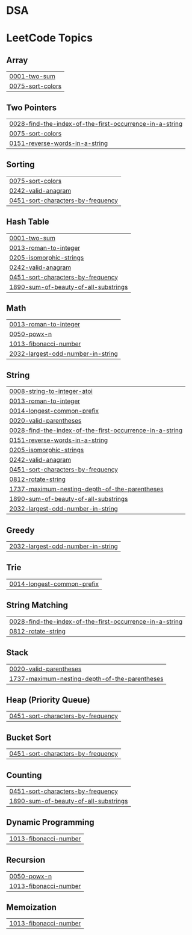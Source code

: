 # DSA
<!---LeetCode Topics Start-->
# LeetCode Topics
## Array
|  |
| ------- |
| [0001-two-sum](https://github.com/03Shourya/DSA/tree/master/0001-two-sum) |
| [0075-sort-colors](https://github.com/03Shourya/DSA/tree/master/0075-sort-colors) |
## Two Pointers
|  |
| ------- |
| [0028-find-the-index-of-the-first-occurrence-in-a-string](https://github.com/03Shourya/DSA/tree/master/0028-find-the-index-of-the-first-occurrence-in-a-string) |
| [0075-sort-colors](https://github.com/03Shourya/DSA/tree/master/0075-sort-colors) |
| [0151-reverse-words-in-a-string](https://github.com/03Shourya/DSA/tree/master/0151-reverse-words-in-a-string) |
## Sorting
|  |
| ------- |
| [0075-sort-colors](https://github.com/03Shourya/DSA/tree/master/0075-sort-colors) |
| [0242-valid-anagram](https://github.com/03Shourya/DSA/tree/master/0242-valid-anagram) |
| [0451-sort-characters-by-frequency](https://github.com/03Shourya/DSA/tree/master/0451-sort-characters-by-frequency) |
## Hash Table
|  |
| ------- |
| [0001-two-sum](https://github.com/03Shourya/DSA/tree/master/0001-two-sum) |
| [0013-roman-to-integer](https://github.com/03Shourya/DSA/tree/master/0013-roman-to-integer) |
| [0205-isomorphic-strings](https://github.com/03Shourya/DSA/tree/master/0205-isomorphic-strings) |
| [0242-valid-anagram](https://github.com/03Shourya/DSA/tree/master/0242-valid-anagram) |
| [0451-sort-characters-by-frequency](https://github.com/03Shourya/DSA/tree/master/0451-sort-characters-by-frequency) |
| [1890-sum-of-beauty-of-all-substrings](https://github.com/03Shourya/DSA/tree/master/1890-sum-of-beauty-of-all-substrings) |
## Math
|  |
| ------- |
| [0013-roman-to-integer](https://github.com/03Shourya/DSA/tree/master/0013-roman-to-integer) |
| [0050-powx-n](https://github.com/03Shourya/DSA/tree/master/0050-powx-n) |
| [1013-fibonacci-number](https://github.com/03Shourya/DSA/tree/master/1013-fibonacci-number) |
| [2032-largest-odd-number-in-string](https://github.com/03Shourya/DSA/tree/master/2032-largest-odd-number-in-string) |
## String
|  |
| ------- |
| [0008-string-to-integer-atoi](https://github.com/03Shourya/DSA/tree/master/0008-string-to-integer-atoi) |
| [0013-roman-to-integer](https://github.com/03Shourya/DSA/tree/master/0013-roman-to-integer) |
| [0014-longest-common-prefix](https://github.com/03Shourya/DSA/tree/master/0014-longest-common-prefix) |
| [0020-valid-parentheses](https://github.com/03Shourya/DSA/tree/master/0020-valid-parentheses) |
| [0028-find-the-index-of-the-first-occurrence-in-a-string](https://github.com/03Shourya/DSA/tree/master/0028-find-the-index-of-the-first-occurrence-in-a-string) |
| [0151-reverse-words-in-a-string](https://github.com/03Shourya/DSA/tree/master/0151-reverse-words-in-a-string) |
| [0205-isomorphic-strings](https://github.com/03Shourya/DSA/tree/master/0205-isomorphic-strings) |
| [0242-valid-anagram](https://github.com/03Shourya/DSA/tree/master/0242-valid-anagram) |
| [0451-sort-characters-by-frequency](https://github.com/03Shourya/DSA/tree/master/0451-sort-characters-by-frequency) |
| [0812-rotate-string](https://github.com/03Shourya/DSA/tree/master/0812-rotate-string) |
| [1737-maximum-nesting-depth-of-the-parentheses](https://github.com/03Shourya/DSA/tree/master/1737-maximum-nesting-depth-of-the-parentheses) |
| [1890-sum-of-beauty-of-all-substrings](https://github.com/03Shourya/DSA/tree/master/1890-sum-of-beauty-of-all-substrings) |
| [2032-largest-odd-number-in-string](https://github.com/03Shourya/DSA/tree/master/2032-largest-odd-number-in-string) |
## Greedy
|  |
| ------- |
| [2032-largest-odd-number-in-string](https://github.com/03Shourya/DSA/tree/master/2032-largest-odd-number-in-string) |
## Trie
|  |
| ------- |
| [0014-longest-common-prefix](https://github.com/03Shourya/DSA/tree/master/0014-longest-common-prefix) |
## String Matching
|  |
| ------- |
| [0028-find-the-index-of-the-first-occurrence-in-a-string](https://github.com/03Shourya/DSA/tree/master/0028-find-the-index-of-the-first-occurrence-in-a-string) |
| [0812-rotate-string](https://github.com/03Shourya/DSA/tree/master/0812-rotate-string) |
## Stack
|  |
| ------- |
| [0020-valid-parentheses](https://github.com/03Shourya/DSA/tree/master/0020-valid-parentheses) |
| [1737-maximum-nesting-depth-of-the-parentheses](https://github.com/03Shourya/DSA/tree/master/1737-maximum-nesting-depth-of-the-parentheses) |
## Heap (Priority Queue)
|  |
| ------- |
| [0451-sort-characters-by-frequency](https://github.com/03Shourya/DSA/tree/master/0451-sort-characters-by-frequency) |
## Bucket Sort
|  |
| ------- |
| [0451-sort-characters-by-frequency](https://github.com/03Shourya/DSA/tree/master/0451-sort-characters-by-frequency) |
## Counting
|  |
| ------- |
| [0451-sort-characters-by-frequency](https://github.com/03Shourya/DSA/tree/master/0451-sort-characters-by-frequency) |
| [1890-sum-of-beauty-of-all-substrings](https://github.com/03Shourya/DSA/tree/master/1890-sum-of-beauty-of-all-substrings) |
## Dynamic Programming
|  |
| ------- |
| [1013-fibonacci-number](https://github.com/03Shourya/DSA/tree/master/1013-fibonacci-number) |
## Recursion
|  |
| ------- |
| [0050-powx-n](https://github.com/03Shourya/DSA/tree/master/0050-powx-n) |
| [1013-fibonacci-number](https://github.com/03Shourya/DSA/tree/master/1013-fibonacci-number) |
## Memoization
|  |
| ------- |
| [1013-fibonacci-number](https://github.com/03Shourya/DSA/tree/master/1013-fibonacci-number) |
<!---LeetCode Topics End-->